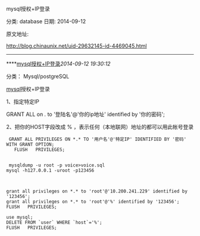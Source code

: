mysql授权+IP登录

分类: database
日期: 2014-09-12

原文地址: 

http://blog.chinaunix.net/uid-29632145-id-4469045.html

------

****[mysql授权+IP登录]()*2014-09-12 19:30:12*

分类： Mysql/postgreSQL

[mysql](http://www.2cto.com/database/MySQL/)授权+IP登录

1、指定特定IP

   GRANT ALL on *.* to '登陆名'@'你的ip地址' identified by '你的密码';

2、把你的HOST字段改成 % ，表示任何（本地联网）地址的都可以用此帐号登录

```
 GRANT ALL PRIVILEGES ON *.* TO '用户名'@'特定IP' IDENTIFIED BY '密码' WITH GRANT OPTION; 
   FLUSH   PRIVILEGES;


 mysqldump -u root -p voice>voice.sql
mysql -h127.0.0.1 -uroot -p123456

	

grant all privileges on *.* to 'root'@'10.200.241.229' identified by '123456';
grant all privileges on *.* to 'root'@'%' identified by '123456';
FLUSH   PRIVILEGES;

use mysql; 
DELETE FROM `user` WHERE `host`='%';
FLUSH   PRIVILEGES;
```

